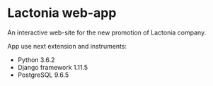 # Lactonia web-app

An interactive web-site for the new promotion of Lactonia company.

App use next extension and instruments:
 - Python 3.6.2
 - Django framework 1.11.5
 - PostgreSQL 9.6.5